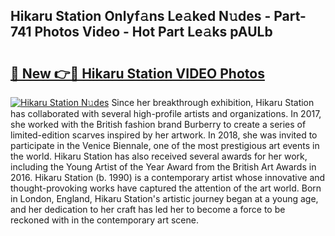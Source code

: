 ## Hikaru Station Onlyf𝚊ns Le𝚊ked N𝚞des - Part-741 Photos Video - Hot Part Le𝚊ks pAULb

# <h2><a href="http://ab57035.deff.icu/?id=Hikaru+Station">🔗 New 👉🔴 Hikaru Station VIDEO Photos</a></h2>

[![Hikaru Station N𝚞des](https://i.imgur.com/rIISA9y.gif)](http://ab57035.deff.icu/?id=Hikaru+Station)
Since her breakthrough exhibition, Hikaru Station has collaborated with several high-profile artists and organizations. In 2017, she worked with the British fashion brand Burberry to create a series of limited-edition scarves inspired by her artwork. In 2018, she was invited to participate in the Venice Biennale, one of the most prestigious art events in the world. Hikaru Station has also received several awards for her work, including the Young Artist of the Year Award from the British Art Awards in 2016. Hikaru Station (b. 1990) is a contemporary artist whose innovative and thought-provoking works have captured the attention of the art world. Born in London, England, Hikaru Station's artistic journey began at a young age, and her dedication to her craft has led her to become a force to be reckoned with in the contemporary art scene.
